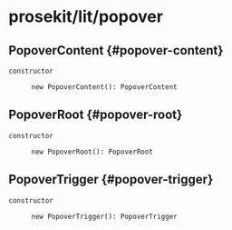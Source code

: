 # prosekit/lit/popover

## PopoverContent {#popover-content}

<dl>

<dt>

`constructor`

</dt>

<dd>

```
new PopoverContent(): PopoverContent
```

</dd>

</dl>

## PopoverRoot {#popover-root}

<dl>

<dt>

`constructor`

</dt>

<dd>

```
new PopoverRoot(): PopoverRoot
```

</dd>

</dl>

## PopoverTrigger {#popover-trigger}

<dl>

<dt>

`constructor`

</dt>

<dd>

```
new PopoverTrigger(): PopoverTrigger
```

</dd>

</dl>
